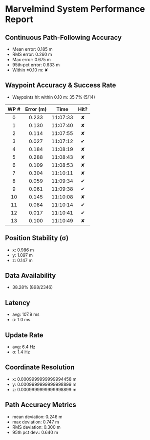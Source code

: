 # Marvelmind System Performance Report

## Continuous Path-Following Accuracy
- Mean error:      0.185 m
- RMS error:       0.260 m
- Max error:       0.675 m
- 95th‐pct error:  0.633 m
- Within ±0.10 m:  ✘

## Waypoint Accuracy & Success Rate
- Waypoints hit within 0.10 m: 35.7% (5/14)

| WP # | Error (m) |   Time   | Hit? |
|:----:|:---------:|:--------:|:----:|
|  0   |   0.233   | 11:07:33 |  ✘   |
|  1   |   0.130   | 11:07:40 |  ✘   |
|  2   |   0.114   | 11:07:55 |  ✘   |
|  3   |   0.027   | 11:07:12 |  ✔   |
|  4   |   0.184   | 11:08:19 |  ✘   |
|  5   |   0.288   | 11:08:43 |  ✘   |
|  6   |   0.109   | 11:08:53 |  ✘   |
|  7   |   0.304   | 11:10:11 |  ✘   |
|  8   |   0.059   | 11:09:34 |  ✔   |
|  9   |   0.061   | 11:09:38 |  ✔   |
|  10  |   0.145   | 11:10:08 |  ✘   |
|  11  |   0.084   | 11:10:14 |  ✔   |
|  12  |   0.017   | 11:10:41 |  ✔   |
|  13  |   0.100   | 11:10:49 |  ✘   |

## Position Stability (σ)
- x: 0.986 m
- y: 1.097 m
- z: 0.147 m

## Data Availability
- 38.28% (898/2346)

## Latency
- avg: 107.9 ms
- σ: 1.0 ms

## Update Rate
- avg: 6.4 Hz
- σ: 1.4 Hz

## Coordinate Resolution
- x: 0.0009999999999994458 m
- y: 0.0009999999999998899 m
- z: 0.0009999999999998899 m

## Path Accuracy Metrics
- mean deviation: 0.246 m
- max deviation:  0.747 m
- RMS deviation:  0.300 m
- 95th pct dev.:  0.640 m
